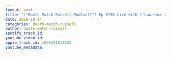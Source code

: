 ```yaml
---
layout: post
title: "\"Death Match Russell PodCast\"! Ep #190 Live with \"Lawrence Zirconium\"! Owner of Dawg Pro Wrestling & Special Guest! Tune in!"
date: 2018-10-14
categories: death-match-russell
author: death-match-russell
spotify_track_id: 
youtube_video_id: 
apple_track_id: 1000421818225
youtube_metadata: 
---
```

